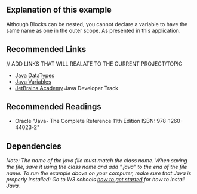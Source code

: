 ## Explanation of this example

<p>Although Blocks can be nested, you cannot declare a variable to have the same name as one in the outer scope. As presented in this application.</p>

## Recommended Links

// ADD LINKS THAT WILL REALATE TO THE CURRENT PROJECT/TOPIC

- [Java DataTypes](https://www.w3schools.com/java)
- [Java Variables](https://www.w3schools.com/java/java_variables.asp)
- [JetBrains Academy](https://hyperskill.org/join/4ffedd54a) Java Developer Track

## Recommended Readings

- Oracle "Java- The Complete Reference 11th Edition ISBN: 978-1260-44023-2"

## Dependencies

<em> Note: The name of the java file must match the class name. When saving the file, save it using the class name and add ".java" to the end of the file name. To run the example above on your computer, make sure that Java is properly installed: Go to W3 schools [how to get started](https://www.w3schools.com/java/java_getstarted.asp) for how to install Java. </em>